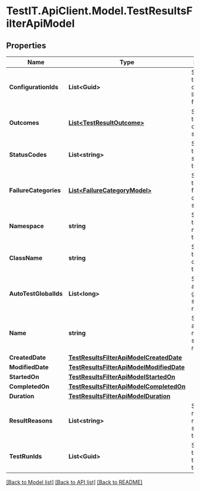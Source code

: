 # TestIT.ApiClient.Model.TestResultsFilterApiModel

## Properties

Name | Type | Description | Notes
------------ | ------------- | ------------- | -------------
**ConfigurationIds** | **List&lt;Guid&gt;** | Specifies a test result configuration IDs to search for | [optional] 
**Outcomes** | [**List&lt;TestResultOutcome&gt;**](TestResultOutcome.md) | Specifies a test result outcomes to search for | [optional] 
**StatusCodes** | **List&lt;string&gt;** | Specifies a test result status codes to search for | [optional] 
**FailureCategories** | [**List&lt;FailureCategoryModel&gt;**](FailureCategoryModel.md) | Specifies a test result failure categories to search for | [optional] 
**Namespace** | **string** | Specifies a test result namespace to search for | [optional] 
**ClassName** | **string** | Specifies a test result class name to search for | [optional] 
**AutoTestGlobalIds** | **List&lt;long&gt;** | Specifies an autotest global IDs to search results for | [optional] 
**Name** | **string** | Specifies an autotest name to search results for | [optional] 
**CreatedDate** | [**TestResultsFilterApiModelCreatedDate**](TestResultsFilterApiModelCreatedDate.md) |  | [optional] 
**ModifiedDate** | [**TestResultsFilterApiModelModifiedDate**](TestResultsFilterApiModelModifiedDate.md) |  | [optional] 
**StartedOn** | [**TestResultsFilterApiModelStartedOn**](TestResultsFilterApiModelStartedOn.md) |  | [optional] 
**CompletedOn** | [**TestResultsFilterApiModelCompletedOn**](TestResultsFilterApiModelCompletedOn.md) |  | [optional] 
**Duration** | [**TestResultsFilterApiModelDuration**](TestResultsFilterApiModelDuration.md) |  | [optional] 
**ResultReasons** | **List&lt;string&gt;** | Specifies result reasons for searching test results | [optional] 
**TestRunIds** | **List&lt;Guid&gt;** | Specifies a test result test run IDs to search for | [optional] 

[[Back to Model list]](../README.md#documentation-for-models) [[Back to API list]](../README.md#documentation-for-api-endpoints) [[Back to README]](../README.md)

